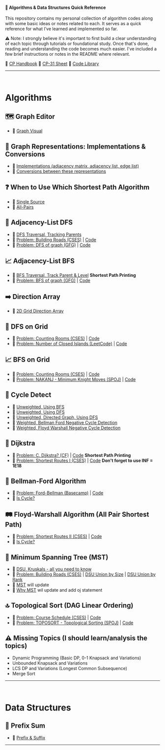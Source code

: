 #### 📖 Algorithms & Data Structures Quick Reference

This repository contains my personal collection of algorithm codes along with some basic ideas or notes related to each. It serves as a quick reference for what I’ve learned and implemented so far.

⚠️ Note: I strongly believe it's important to first build a clear understanding of each topic through tutorials or foundational study. Once that's done, reading and understanding the code becomes much easier. I've included a few brief instructions or notes in the README where relevant.

📁 [CP Handbook](https://cses.fi/book.pdf)   📁 [CP-31 Sheet](https://www.tle-eliminators.com/)   📁 [Code Library](https://github.com/ShahjalalShohag/code-library)

---
<br>

# Algorithms

## 🗺️ Graph Editor
- 🔗 [Graph Visual](https://csacademy.com/app/graph_editor)

## 🔄 Graph Representations: Implementations & Conversions
- 🔗 [Implementations (adjacency matrix, adjacency list, edge list)](https://github.com/sabbirahmedfahim/Introduction-to-Algorithms/tree/main/WEEK_01#readme)
- 🔗 [Conversions between these representations](https://github.com/sabbirahmedfahim/Introduction-to-Algorithms/tree/main/WEEK_04)

## ❓ When to Use Which Shortest Path Algorithm
- 🔗 [Single Source](https://github.com/sabbirahmedfahim/Introduction-to-Algorithms/blob/main/WEEK_02/module_7/0_why_bellman_ford_algorithm.markdown)
- 🔗 [All-Pairs](https://github.com/sabbirahmedfahim/Introduction-to-Algorithms/blob/main/WEEK_02/module_7/3_why_floyd_warshall.markdown)

## 🌲 Adjacency-List DFS
- 🔗 [DFS Traversal, Tracking Parents](https://github.com/sabbirahmedfahim/Introduction-to-Algorithms/blob/main/WEEK_01/module_3/2_dfs.cpp)
- 🔗 [Problem: Building Roads (CSES)](https://cses.fi/problemset/task/1666/) | [Code](https://github.com/sabbirahmedfahim/Introduction-to-Algorithms/blob/main/CP-Code/Building_Roads__DFS.cpp)
- 🔗 [Problem: DFS of graph (GFG)](https://www.geeksforgeeks.org/problems/depth-first-traversal-for-a-graph/1) | [Code](https://github.com/sabbirahmedfahim/Introduction-to-Algorithms/blob/main/CP-Code/dfs_of_graph__gfg.cpp)

## 📈 Adjacency-List BFS
- 🔗 [BFS Traversal, Track Parent & Level](https://github.com/sabbirahmedfahim/Introduction-to-Algorithms/blob/main/WEEK_01/module_2/12_bfs_shortest_path_printing.cpp) **Shortest Path Printing**
- 🔗 [Problem: BFS of graph (GFG)](https://www.geeksforgeeks.org/problems/bfs-traversal-of-graph/1?utm_source=geeksforgeeks&utm_medium=ml_article_practice_tab&utm_campaign=article_practice_tab) | [Code](https://github.com/sabbirahmedfahim/Introduction-to-Algorithms/blob/main/CP-Code/bfs_of_graph__gfg.cpp)

## ➡️ Direction Array
- 🔗 [2D Grid Direction Array](https://github.com/sabbirahmedfahim/Introduction-to-Algorithms/blob/main/WEEK_01/module_3/3_2D_grid.markdown)

## 🌲 DFS on Grid
- 🔗 [Problem: Counting Rooms (CSES)](https://cses.fi/problemset/task/1192) | [Code](https://github.com/sabbirahmedfahim/Introduction-to-Algorithms/blob/main/CP-Code/Counting_Rooms__DFS.cpp)
- 🔗 [Problem: Number of Closed Islands (LeetCode)](https://leetcode.com/problems/number-of-closed-islands/description/) | [Code](https://github.com/sabbirahmedfahim/Introduction-to-Algorithms/blob/main/CP-Code/Number_of_Closed_Islands__LeetCode.cpp)

## 📈 BFS on Grid
- 🔗 [Problem: Counting Rooms (CSES)](https://cses.fi/problemset/task/1192) | [Code](https://github.com/sabbirahmedfahim/Introduction-to-Algorithms/blob/main/CP-Code/Counting_Rooms__BFS.cpp)
- 🔗 [Problem: NAKANJ - Minimum Knight Moves (SPOJ)](https://www.spoj.com/problems/NAKANJ/) | [Code](https://github.com/sabbirahmedfahim/Introduction-to-Algorithms/blob/main/CP-Code/Minimum_Knight_moves__BFS.cpp) 

## 🔄 Cycle Detect 
- 🔗 [Unweighted, Using BFS](https://github.com/sabbirahmedfahim/Introduction-to-Algorithms/blob/main/WEEK_02/module_5/1_cycle_detect_using_bfs.cpp)
- 🔗 [Unweighted, Using DFS](https://github.com/sabbirahmedfahim/Introduction-to-Algorithms/blob/main/WEEK_02/module_5/2_cycle_detect_using_dfs.cpp)
- 🔗 [Unweighted, Directed Graph, Using DFS](https://github.com/sabbirahmedfahim/Introduction-to-Algorithms/blob/main/WEEK_02/module_5/4_cycle_detect_in_directed_graph.cpp)
- 🔗 [Weighted, Bellman Ford Negative Cycle Detection](https://github.com/sabbirahmedfahim/Introduction-to-Algorithms/blob/main/WEEK_02/module_7/2_detect_negative_cycle.cpp)
- 🔗 [Weighted, Floyd Warshall Negative Cycle Detection](https://github.com/sabbirahmedfahim/Introduction-to-Algorithms/blob/main/WEEK_02/module_7/8_is_cycle.cpp)

## 🚀 Dijkstra
- 🔗 [Problem: C. Dijkstra? (CF)](https://codeforces.com/contest/20/problem/C) | [Code](https://github.com/sabbirahmedfahim/Introduction-to-Algorithms/blob/main/CP-Code/C_Dijkstra__CF.cpp) **Shortest Path Printing**
- 🔗 [Problem: Shortest Routes I (CSES)](https://cses.fi/problemset/task/1671/) | [Code](https://github.com/sabbirahmedfahim/Introduction-to-Algorithms/blob/main/CP-Code/Shortest_Routes_I__Dijkstra.cpp) **Don't forget to use INF = 1E18**

## 🔔 Bellman-Ford Algorithm
- 🔗 [Problem: Ford-Bellman (Basecamp)](https://basecamp.eolymp.com/en/problems/1453) | [Code](https://github.com/sabbirahmedfahim/Introduction-to-Algorithms/blob/main/CP-Code/Ford_Bellman__Bellman_Ford.cpp) 
- 🔗 [Is Cycle?](https://github.com/sabbirahmedfahim/Introduction-to-Algorithms/blob/main/WEEK_02/module_7/2_detect_negative_cycle.cpp)

## 🛤️ Floyd-Warshall Algorithm (All Pair Shortest Path)
- 🔗 [Problem: Shortest Routes II (CSES)](https://cses.fi/problemset/task/1672/) | [Code](https://github.com/sabbirahmedfahim/Introduction-to-Algorithms/blob/main/CP-Code/Shortest_Routes_II__Floyd_Warshall.cpp) 
- 🔗 [Is Cycle?](https://github.com/sabbirahmedfahim/Introduction-to-Algorithms/blob/main/WEEK_02/module_7/8_is_cycle.cpp)

## 🧩  Minimum Spanning Tree (MST)
- 🔗 [DSU, Kruskals - all you need to know](https://github.com/sabbirahmedfahim/Introduction-to-Algorithms/tree/main/WEEK_03/module_11#readme)
- 🔗 [Problem: Building Roads (CSES)](https://cses.fi/problemset/task/1666/) | [DSU Union by Size](https://github.com/sabbirahmedfahim/Introduction-to-Algorithms/blob/main/CP-Code/Building_Roads__DSU_Union_By_Size.cpp) | [DSU Union by Rank](https://github.com/sabbirahmedfahim/Introduction-to-Algorithms/blob/main/CP-Code/Building_Roads__DSU_Union_By_Rank.cpp)
- 🔗 [MST](https://github.com/sabbirahmedfahim/Introduction-to-Algorithms/blob/main/WEEK_03/module_11/3_minimum_spanning_tree.cpp) will update
- 🔗 [Why MST](https://github.com/sabbirahmedfahim/Introduction-to-Algorithms/blob/main/WEEK_03/module_11/5_why_mst.markdown) wil update and add oj statement

## 🔝 Topological Sort (DAG Linear Ordering)  
- 🔗 [Problem: Course Schedule (CSES)](https://cses.fi/problemset/task/1679/) | [Code](https://github.com/sabbirahmedfahim/Introduction-to-Algorithms/blob/main/CP-Code/Course_Schedule__Topological_Sort.cpp) 
- 🔗 [Problem: TOPOSORT - Topological Sorting (SPOJ)](https://cses.fi/problemset/task/1671/) | [Code](https://github.com/sabbirahmedfahim/Introduction-to-Algorithms/blob/main/CP-Code/Topological_Sorting__SPOJ.cpp) 

## ⚠️ Missing Topics (I should learn/analysis the topics)
- Dynamic Programming (Basic DP, 0-1 Knapsack and Variations)
- Unbounded Knapsack and Variations
- LCS DP and Variations (Longest Common Subsequence)
- Merge Sort

---

<br>


# Data Structures

## 🔄 Prefix Sum
- 🔗 [Prefix & Suffix](https://github.com/sabbirahmedfahim/Basic-Data-Structures/blob/main/WEEK_01/week01_day02/equilibrium_index.cpp)
---